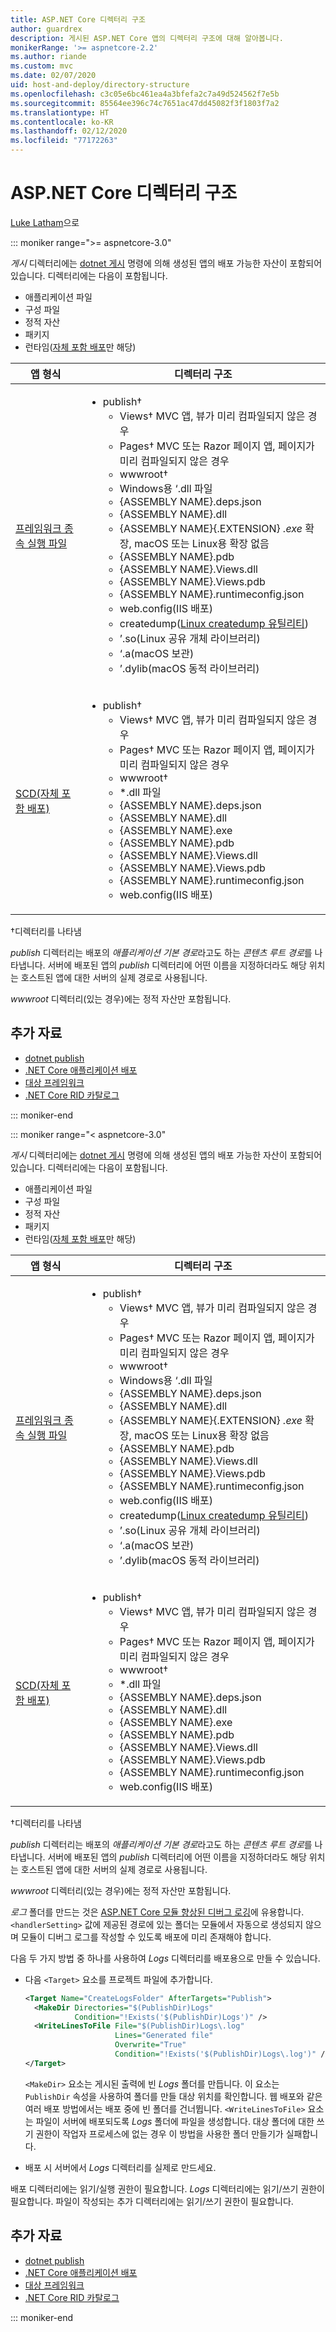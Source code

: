```yaml
---
title: ASP.NET Core 디렉터리 구조
author: guardrex
description: 게시된 ASP.NET Core 앱의 디렉터리 구조에 대해 알아봅니다.
monikerRange: '>= aspnetcore-2.2'
ms.author: riande
ms.custom: mvc
ms.date: 02/07/2020
uid: host-and-deploy/directory-structure
ms.openlocfilehash: c3c05e6bc461ea4a3bfefa2c7a49d524562f7e5b
ms.sourcegitcommit: 85564ee396c74c7651ac47dd45082f3f1803f7a2
ms.translationtype: HT
ms.contentlocale: ko-KR
ms.lasthandoff: 02/12/2020
ms.locfileid: "77172263"
---
```

# <a name="aspnet-core-directory-structure"></a>ASP.NET Core 디렉터리 구조

[Luke Latham](https://github.com/guardrex)으로

::: moniker range=">= aspnetcore-3.0"

*게시* 디렉터리에는 [dotnet 게시](/dotnet/core/tools/dotnet-publish) 명령에 의해 생성된 앱의 배포 가능한 자산이 포함되어 있습니다. 디렉터리에는 다음이 포함됩니다.

* 애플리케이션 파일
* 구성 파일
* 정적 자산
* 패키지
* 런타임([자체 포함 배포](/dotnet/core/deploying/#self-contained-deployments-scd)만 해당)

| 앱 형식 | 디렉터리 구조 |
| -------- | ------------------- |
| [프레임워크 종속 실행 파일](/dotnet/core/deploying/#framework-dependent-executables-fde) | <ul><li>publish&dagger;<ul><li>Views&dagger; MVC 앱, 뷰가 미리 컴파일되지 않은 경우</li><li>Pages&dagger; MVC 또는 Razor 페이지 앱, 페이지가 미리 컴파일되지 않은 경우</li><li>wwwroot&dagger;</li><li>Windows용 ‘.dll 파일</li><li>{ASSEMBLY NAME}.deps.json</li><li>{ASSEMBLY NAME}.dll</li><li>{ASSEMBLY NAME}{.EXTENSION} *.exe* 확장, macOS 또는 Linux용 확장 없음</li><li>{ASSEMBLY NAME}.pdb</li><li>{ASSEMBLY NAME}.Views.dll</li><li>{ASSEMBLY NAME}.Views.pdb</li><li>{ASSEMBLY NAME}.runtimeconfig.json</li><li>web.config(IIS 배포)</li><li>createdump([Linux createdump 유틸리티](https://github.com/dotnet/coreclr/blob/master/Documentation/botr/xplat-minidump-generation.md#configurationpolicy))</li><li>’.so(Linux 공유 개체 라이브러리) </li><li>‘.a(macOS 보관)</li><li>’.dylib(macOS 동적 라이브러리) </li></ul></li></ul> |
| [SCD(자체 포함 배포)](/dotnet/core/deploying/#self-contained-deployments-scd) | <ul><li>publish&dagger;<ul><li>Views&dagger; MVC 앱, 뷰가 미리 컴파일되지 않은 경우</li><li>Pages&dagger; MVC 또는 Razor 페이지 앱, 페이지가 미리 컴파일되지 않은 경우</li><li>wwwroot&dagger;</li><li>*.dll 파일</li><li>{ASSEMBLY NAME}.deps.json</li><li>{ASSEMBLY NAME}.dll</li><li>{ASSEMBLY NAME}.exe</li><li>{ASSEMBLY NAME}.pdb</li><li>{ASSEMBLY NAME}.Views.dll</li><li>{ASSEMBLY NAME}.Views.pdb</li><li>{ASSEMBLY NAME}.runtimeconfig.json</li><li>web.config(IIS 배포)</li></ul></li></ul> |

&dagger;디렉터리를 나타냄

*publish* 디렉터리는 배포의 *애플리케이션 기본 경로*라고도 하는 *콘텐츠 루트 경로*를 나타냅니다. 서버에 배포된 앱의 *publish* 디렉터리에 어떤 이름을 지정하더라도 해당 위치는 호스트된 앱에 대한 서버의 실제 경로로 사용됩니다.

*wwwroot* 디렉터리(있는 경우)에는 정적 자산만 포함됩니다.

## <a name="additional-resources"></a>추가 자료

* [dotnet publish](/dotnet/core/tools/dotnet-publish)
* [.NET Core 애플리케이션 배포](/dotnet/core/deploying/)
* [대상 프레임워크](/dotnet/standard/frameworks)
* [.NET Core RID 카탈로그](/dotnet/core/rid-catalog)

::: moniker-end

::: moniker range="< aspnetcore-3.0"

*게시* 디렉터리에는 [dotnet 게시](/dotnet/core/tools/dotnet-publish) 명령에 의해 생성된 앱의 배포 가능한 자산이 포함되어 있습니다. 디렉터리에는 다음이 포함됩니다.

* 애플리케이션 파일
* 구성 파일
* 정적 자산
* 패키지
* 런타임([자체 포함 배포](/dotnet/core/deploying/#self-contained-deployments-scd)만 해당)

| 앱 형식 | 디렉터리 구조 |
| -------- | ------------------- |
| [프레임워크 종속 실행 파일](/dotnet/core/deploying/#framework-dependent-executables-fde) | <ul><li>publish&dagger;<ul><li>Views&dagger; MVC 앱, 뷰가 미리 컴파일되지 않은 경우</li><li>Pages&dagger; MVC 또는 Razor 페이지 앱, 페이지가 미리 컴파일되지 않은 경우</li><li>wwwroot&dagger;</li><li>Windows용 ‘.dll 파일</li><li>{ASSEMBLY NAME}.deps.json</li><li>{ASSEMBLY NAME}.dll</li><li>{ASSEMBLY NAME}{.EXTENSION} *.exe* 확장, macOS 또는 Linux용 확장 없음</li><li>{ASSEMBLY NAME}.pdb</li><li>{ASSEMBLY NAME}.Views.dll</li><li>{ASSEMBLY NAME}.Views.pdb</li><li>{ASSEMBLY NAME}.runtimeconfig.json</li><li>web.config(IIS 배포)</li><li>createdump([Linux createdump 유틸리티](https://github.com/dotnet/coreclr/blob/master/Documentation/botr/xplat-minidump-generation.md#configurationpolicy))</li><li>’.so(Linux 공유 개체 라이브러리) </li><li>‘.a(macOS 보관)</li><li>’.dylib(macOS 동적 라이브러리) </li></ul></li></ul> |
| [SCD(자체 포함 배포)](/dotnet/core/deploying/#self-contained-deployments-scd) | <ul><li>publish&dagger;<ul><li>Views&dagger; MVC 앱, 뷰가 미리 컴파일되지 않은 경우</li><li>Pages&dagger; MVC 또는 Razor 페이지 앱, 페이지가 미리 컴파일되지 않은 경우</li><li>wwwroot&dagger;</li><li>*.dll 파일</li><li>{ASSEMBLY NAME}.deps.json</li><li>{ASSEMBLY NAME}.dll</li><li>{ASSEMBLY NAME}.exe</li><li>{ASSEMBLY NAME}.pdb</li><li>{ASSEMBLY NAME}.Views.dll</li><li>{ASSEMBLY NAME}.Views.pdb</li><li>{ASSEMBLY NAME}.runtimeconfig.json</li><li>web.config(IIS 배포)</li></ul></li></ul> |

&dagger;디렉터리를 나타냄

*publish* 디렉터리는 배포의 *애플리케이션 기본 경로*라고도 하는 *콘텐츠 루트 경로*를 나타냅니다. 서버에 배포된 앱의 *publish* 디렉터리에 어떤 이름을 지정하더라도 해당 위치는 호스트된 앱에 대한 서버의 실제 경로로 사용됩니다.

*wwwroot* 디렉터리(있는 경우)에는 정적 자산만 포함됩니다.

*로그* 폴더를 만드는 것은 [ASP.NET Core 모듈 향상된 디버그 로깅](xref:host-and-deploy/aspnet-core-module#enhanced-diagnostic-logs)에 유용합니다. `<handlerSetting>` 값에 제공된 경로에 있는 폴더는 모듈에서 자동으로 생성되지 않으며 모듈이 디버그 로그를 작성할 수 있도록 배포에 미리 존재해야 합니다.

다음 두 가지 방법 중 하나를 사용하여 *Logs* 디렉터리를 배포용으로 만들 수 있습니다.

* 다음 `<Target>` 요소를 프로젝트 파일에 추가합니다.

   ```xml
   <Target Name="CreateLogsFolder" AfterTargets="Publish">
     <MakeDir Directories="$(PublishDir)Logs" 
              Condition="!Exists('$(PublishDir)Logs')" />
     <WriteLinesToFile File="$(PublishDir)Logs\.log" 
                       Lines="Generated file" 
                       Overwrite="True" 
                       Condition="!Exists('$(PublishDir)Logs\.log')" />
   </Target>
   ```

   `<MakeDir>` 요소는 게시된 출력에 빈 *Logs* 폴더를 만듭니다. 이 요소는 `PublishDir` 속성을 사용하여 폴더를 만들 대상 위치를 확인합니다. 웹 배포와 같은 여러 배포 방법에서는 배포 중에 빈 폴더를 건너뜁니다. `<WriteLinesToFile>` 요소는 파일이 서버에 배포되도록 *Logs* 폴더에 파일을 생성합니다. 대상 폴더에 대한 쓰기 권한이 작업자 프로세스에 없는 경우 이 방법을 사용한 폴더 만들기가 실패합니다.

* 배포 시 서버에서 *Logs* 디렉터리를 실제로 만드세요.

배포 디렉터리에는 읽기/실행 권한이 필요합니다. *Logs* 디렉터리에는 읽기/쓰기 권한이 필요합니다. 파일이 작성되는 추가 디렉터리에는 읽기/쓰기 권한이 필요합니다.

## <a name="additional-resources"></a>추가 자료

* [dotnet publish](/dotnet/core/tools/dotnet-publish)
* [.NET Core 애플리케이션 배포](/dotnet/core/deploying/)
* [대상 프레임워크](/dotnet/standard/frameworks)
* [.NET Core RID 카탈로그](/dotnet/core/rid-catalog)

::: moniker-end

